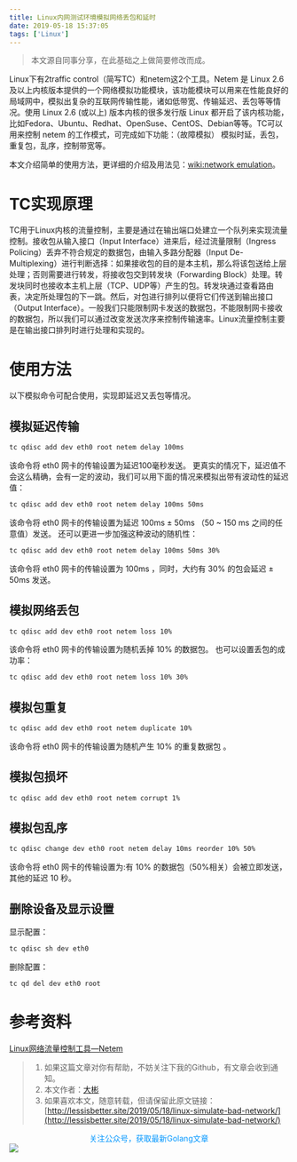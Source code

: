 ```yaml
---
title: Linux内网测试环境模拟网络丢包和延时
date: 2019-05-18 15:37:05
tags: ['Linux']
---
```




> 本文源自同事分享，在此基础之上做简要修改而成。

Linux下有2traffic control（简写TC）和netem这2个工具。Netem 是 Linux 2.6 及以上内核版本提供的一个网络模拟功能模块，该功能模块可以用来在性能良好的局域网中，模拟出复杂的互联网传输性能，诸如低带宽、传输延迟、丢包等等情况。使用 Linux 2.6 (或以上) 版本内核的很多发行版 Linux 都开启了该内核功能，比如Fedora、Ubuntu、Redhat、OpenSuse、CentOS、Debian等等。TC可以用来控制 netem 的工作模式，可完成如下功能：（故障模拟） 模拟时延，丢包，重复包，乱序，控制带宽等。

本文介绍简单的使用方法，更详细的介绍及用法见：[wiki:network emulation](<https://wiki.linuxfoundation.org/networking/netem>)。

# TC实现原理

TC用于Linux内核的流量控制，主要是通过在输出端口处建立一个队列来实现流量控制。接收包从输入接口（Input Interface）进来后，经过流量限制（Ingress Policing）丢弃不符合规定的数据包，由输入多路分配器（Input De-Multiplexing）进行判断选择：如果接收包的目的是本主机，那么将该包送给上层处理；否则需要进行转发，将接收包交到转发块（Forwarding Block）处理。转发块同时也接收本主机上层（TCP、UDP等）产生的包。转发块通过查看路由表，决定所处理包的下一跳。然后，对包进行排列以便将它们传送到输出接口（Output Interface）。一般我们只能限制网卡发送的数据包，不能限制网卡接收的数据包，所以我们可以通过改变发送次序来控制传输速率。Linux流量控制主要是在输出接口排列时进行处理和实现的。

# 使用方法

以下模拟命令可配合使用，实现即延迟又丢包等情况。

## 模拟延迟传输

```bash
tc qdisc add dev eth0 root netem delay 100ms
```

该命令将 eth0 网卡的传输设置为延迟100毫秒发送。
更真实的情况下，延迟值不会这么精确，会有一定的波动，我们可以用下面的情况来模拟出带有波动性的延迟值：

````bash
tc qdisc add dev eth0 root netem delay 100ms 50ms
````

该命令将 eth0 网卡的传输设置为延迟 100ms ± 50ms （50 ~ 150 ms 之间的任意值）发送。
还可以更进一步加强这种波动的随机性：

```bash
tc qdisc add dev eth0 root netem delay 100ms 50ms 30%
```

该命令将 eth0 网卡的传输设置为 100ms ，同时，大约有 30% 的包会延迟 ± 50ms 发送。
　　

## 模拟网络丢包

```bash
tc qdisc add dev eth0 root netem loss 10%
```

该命令将 eth0 网卡的传输设置为随机丢掉 10% 的数据包。
也可以设置丢包的成功率：

```bash
tc qdisc add dev eth0 root netem loss 10% 30%
```

## 模拟包重复

```bash
tc qdisc add dev eth0 root netem duplicate 10%
```

该命令将 eth0 网卡的传输设置为随机产生 10% 的重复数据包 。

## 模拟包损坏

```bash
tc qdisc add dev eth0 root netem corrupt 1%
```

## 模拟包乱序

```bash
tc qdisc change dev eth0 root netem delay 10ms reorder 10% 50%
```

该命令将 eth0 网卡的传输设置为:有 10% 的数据包（50%相关）会被立即发送，其他的延迟 10 秒。

## 删除设备及显示设置

显示配置：

```bash
tc qdisc sh dev eth0
```

删除配置：

```bash
tc qd del dev eth0 root
```

# 参考资料

[Linux网络流量控制工具—Netem](<https://www.cnblogs.com/fsw-blog/p/4788036.html>)


> 1. 如果这篇文章对你有帮助，不妨关注下我的Github，有文章会收到通知。
> 2. 本文作者：[大彬](http://lessisbetter.site/about/)
> 3. 如果喜欢本文，随意转载，但请保留此原文链接：[http://lessisbetter.site/2019/05/18/linux-simulate-bad-network/](http://lessisbetter.site/2019/05/18/linux-simulate-bad-network/)

<div style="color:#0096FF; text-align:center">关注公众号，获取最新Golang文章</div>
<img src="https://lessisbetter.site/images/2019-01-article_qrcode.jpg" style="border:0"  align=center />